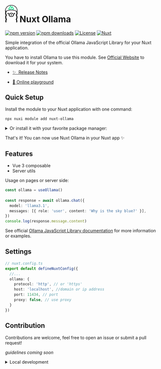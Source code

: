 # <img src="./nuxt-ollama.png" style="width:40px;"> Nuxt Ollama

[![npm version][npm-version-src]][npm-version-href]
[![npm downloads][npm-downloads-src]][npm-downloads-href]
[![License][license-src]][license-href]
[![Nuxt][nuxt-src]][nuxt-href]

Simple integration of the official Ollama JavaScript Library for your Nuxt application.

You have to install Ollama to use this module. See [Official Website](https://ollama.com/download) to download it for your system.

- [✨ &nbsp;Release Notes](/CHANGELOG.md)

- [🏀 Online playground](https://stackblitz.com/github/jericho1060/nuxt-ollama?file=playground%2Fapp.vue)
<!-- - [📖 &nbsp;Documentation](https://example.com) -->

## Quick Setup

Install the module to your Nuxt application with one command:

```bash
npx nuxi module add nuxt-ollama
```

<details>
<summary>Or install it with your favorite package manager:</summary>

```bash
# NPM:
npm install nuxt-ollama

# PNPM:
pnpm add nuxt-ollama

# Yarn:
yarn add nuxt-ollama

# Bun
bun add nuxt-ollama
```

Add `nuxt-ollama` to the `modules` section of `nuxt.config.js`:

```ts
// nuxt.config.ts
export default {
  modules: [
    'nuxt-ollama',
  ],
}
```
</details>

That's it! You can now use Nuxt Ollama in your Nuxt app ✨

## Features

- Vue 3 composable
- Server utils

Usage on pages or server side:

```ts
const ollama = useOllama()

const response = await ollama.chat({
  model: 'llama3.1',
  messages: [{ role: 'user', content: 'Why is the sky blue?' }],
})
console.log(response.message.content)
```

See official [Ollama JavaScript Library documentation](https://github.com/ollama/ollama-js) for more information or examples.

## Settings

```ts
// nuxt.config.ts
export default defineNuxtConfig({
  //...
  ollama: {
    protocol: 'http', // or 'https'
    host: 'localhost', //domain or ip address
    port: 11434, // port
    proxy: false, // use proxy
  }
})
```

## Contribution

Contributions are welcome, feel free to open an issue or submit a pull request!

*guidelines coming soon*

<details>
  <summary>Local development</summary>

  ```bash
  # Install dependencies
  npm install
  
  # Generate type stubs
  npm run dev:prepare
  
  # Develop with the playground
  npm run dev
  ```

</details>


<!-- Badges -->

[npm-version-src]: https://img.shields.io/npm/v/nuxt-ollama/latest.svg?style=flat&colorA=020420&colorB=00DC82

[npm-version-href]: https://npmjs.com/package/nuxt-ollama

[npm-downloads-src]: https://img.shields.io/npm/dm/nuxt-ollama.svg?style=flat&colorA=020420&colorB=00DC82

[npm-downloads-href]: https://npmjs.com/package/nuxt-ollama

[license-src]: https://img.shields.io/npm/l/nuxt-ollama.svg?style=flat&colorA=020420&colorB=00DC82

[license-href]: https://npmjs.com/package/nuxt-ollama

[nuxt-src]: https://img.shields.io/badge/Nuxt-020420?logo=nuxt.js

[nuxt-href]: https://nuxt.com

